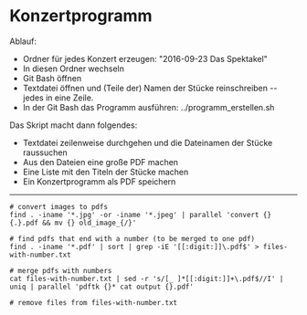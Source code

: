 Konzertprogramm
===============

Ablauf:

 - Ordner für jedes Konzert erzeugen: "2016-09-23 Das Spektakel"
 - In diesen Ordner wechseln
 - Git Bash öffnen
 - Textdatei öffnen und (Teile der) Namen der Stücke reinschreiben -- jedes in eine Zeile.
 - In der Git Bash das Programm ausführen: ../programm_erstellen.sh

Das Skript macht dann folgendes:

 - Textdatei zeilenweise durchgehen und die Dateinamen der Stücke raussuchen
 - Aus den Dateien eine große PDF machen
 - Eine Liste mit den Titeln der Stücke machen
 - Ein Konzertprogramm als PDF speichern

-----------

```
# convert images to pdfs
find . -iname '*.jpg' -or -iname '*.jpeg' | parallel 'convert {} {.}.pdf && mv {} old_image_{/}'

# find pdfs that end with a number (to be merged to one pdf)
find . -iname '*.pdf' | sort | grep -iE '[[:digit:]]\.pdf$' > files-with-number.txt

# merge pdfs with numbers
cat files-with-number.txt | sed -r 's/[_ ]*[[:digit:]]+\.pdf$//I' | uniq | parallel 'pdftk {}* cat output {}.pdf'

# remove files from files-with-number.txt
```
